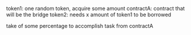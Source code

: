 token1: one random token, acquire some amount
contractA: contract that will be the bridge
token2: needs x amount of token1 to be borrowed

take of some percentage to accomplish task from contractA


